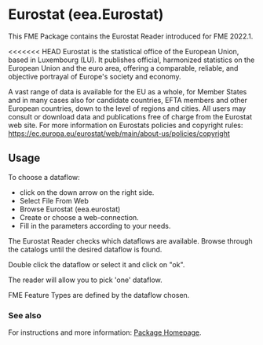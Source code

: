 # Eurostat (eea.Eurostat)
This FME Package contains the Eurostat Reader introduced for FME 2022.1.

<<<<<<< HEAD
Eurostat is the statistical office of the European Union, based in Luxembourg (LU). It publishes official, harmonized statistics on the European Union and the euro area, offering a comparable, reliable, and objective portrayal of Europe's society and economy.

A vast range of data is available for the EU as a whole, for Member States and in many cases also for candidate countries, EFTA members and other European countries, down to the level of regions and cities. All users may consult or download data and publications free of charge from the Eurostat web site. For more information on Eurostats policies and copyright rules: 
https://ec.europa.eu/eurostat/web/main/about-us/policies/copyright

<!-- Copyrights](https://ec.europa.eu/eurostat/web/main/about-us/policies/copyright) -->


## Usage

To choose a dataflow: 
- click on the down arrow on the right side.
- Select File From Web
- Browse Eurostat (eea.eurostat)
- Create or choose a web-connection.
- Fill in the parameters according to your needs.
  
The Eurostat Reader checks which dataflows are available. Browse through the catalogs until the desired dataflow is found.

Double click the dataflow or select it and click on "ok".

The reader will allow you to pick 'one' dataflow.

FME Feature Types are defined by the dataflow chosen.

### See also
For instructions and more information: [Package Homepage](https://eea.github.io/eea.eurostat.api.fme/).
